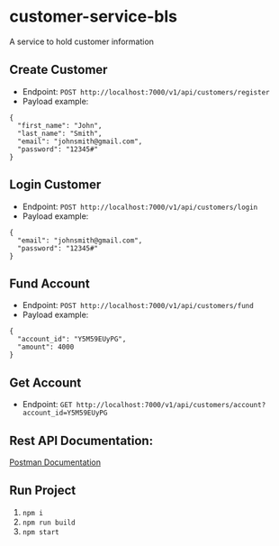 # customer-service-bls

A service to hold customer information

## Create Customer

- Endpoint: `POST http://localhost:7000/v1/api/customers/register`
- Payload example:

```
{
  "first_name": "John",
  "last_name": "Smith",
  "email": "johnsmith@gmail.com",
  "password": "12345#"
}

```

## Login Customer

- Endpoint: `POST http://localhost:7000/v1/api/customers/login`
- Payload example:

```
{
  "email": "johnsmith@gmail.com",
  "password": "12345#"
}

```

## Fund Account

- Endpoint: `POST http://localhost:7000/v1/api/customers/fund`
- Payload example:

```
{
  "account_id": "Y5M59EUyPG",
  "amount": 4000
}
```

## Get Account
- Endpoint: `GET http://localhost:7000/v1/api/customers/account?account_id=Y5M59EUyPG`

## Rest API Documentation:
[Postman Documentation](https://documenter.getpostman.com/view/15503893/UzQrSnDJ) 

## Run Project
1. `npm i`
2. `npm run build`
2. `npm start`